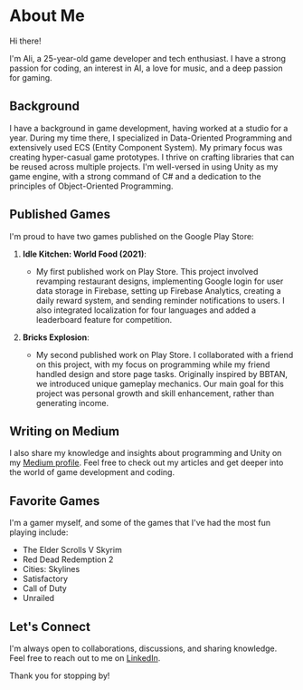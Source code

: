 # About Me

Hi there!

I'm Ali, a 25-year-old game developer and tech enthusiast. I have a strong passion for coding, an interest in AI, a love for music, and a deep passion for gaming.

## Background

I have a background in game development, having worked at a studio for a year. During my time there, I specialized in Data-Oriented Programming and extensively used ECS (Entity Component System). My primary focus was creating hyper-casual game prototypes. I thrive on crafting libraries that can be reused across multiple projects. I'm well-versed in using Unity as my game engine, with a strong command of C# and a dedication to the principles of Object-Oriented Programming.

## Published Games

I'm proud to have two games published on the Google Play Store:

1. **Idle Kitchen: World Food (2021)**:
   - My first published work on Play Store. This project involved revamping restaurant designs, implementing Google login for user data storage in Firebase, setting up Firebase Analytics, creating a daily reward system, and sending reminder notifications to users. I also integrated localization for four languages and added a leaderboard feature for competition.

2. **Bricks Explosion**:
   - My second published work on Play Store. I collaborated with a friend on this project, with my focus on programming while my friend handled design and store page tasks. Originally inspired by BBTAN, we introduced unique gameplay mechanics. Our main goal for this project was personal growth and skill enhancement, rather than generating income.

## Writing on Medium

I also share my knowledge and insights about programming and Unity on my [Medium profile](https://medium.com/@alimertcetin). Feel free to check out my articles and get deeper into the world of game development and coding.

## Favorite Games

I'm a gamer myself, and some of the games that I've had the most fun playing include:
- The Elder Scrolls V Skyrim
- Red Dead Redemption 2
- Cities: Skylines
- Satisfactory
- Call of Duty
- Unrailed

## Let's Connect

I'm always open to collaborations, discussions, and sharing knowledge. Feel free to reach out to me on [LinkedIn](https://www.linkedin.com/in/ali-mert-cetin/).

Thank you for stopping by!
